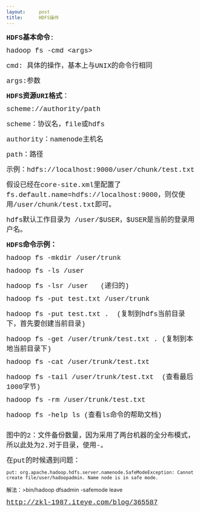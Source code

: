 ```yaml
---
layout:     post
title:      HDFS操作
---
```

<div id="article_content" class="article_content clearfix csdn-tracking-statistics" data-pid="blog" data-mod="popu_307" data-dsm="post">
								            <link rel="stylesheet" href="https://csdnimg.cn/release/phoenix/template/css/ck_htmledit_views-f76675cdea.css">
						<div class="htmledit_views" id="content_views">
                
<p><span style="font-family:'Courier New';font-size:18px;"><strong>HDFS基本命令</strong>:</span></p>
<p><span style="font-family:'Courier New';font-size:18px;">hadoop fs -cmd &lt;args&gt;</span></p>
<p><span style="font-family:'Courier New';font-size:18px;">cmd: 具体的操作，基本上与UNIX的命令行相同</span></p>
<p><span style="font-family:'Courier New';font-size:18px;">args:参数</span></p>
<p><span style="font-family:'Courier New';font-size:18px;"><strong>HDFS资源URI格式</strong>：</span></p>
<p><span style="font-family:'Courier New';font-size:18px;">scheme://authority/path</span></p>
<p><span style="font-family:'Courier New';font-size:18px;">scheme：协议名，file或hdfs</span></p>
<p><span style="font-family:'Courier New';font-size:18px;">authority：namenode主机名</span></p>
<p><span style="font-family:'Courier New';font-size:18px;">path：路径</span></p>
<p><span style="font-family:'Courier New';font-size:18px;">示例：hdfs://localhost:9000/user/chunk/test.txt</span></p>
<p><span style="font-family:'Courier New';font-size:18px;">假设已经在core-site.xml里配置了 fs.default.name=hdfs://localhost:9000，则仅使用/user/chunk/test.txt即可。</span></p>
<p><span style="font-family:'Courier New';font-size:18px;">hdfs默认工作目录为 /user/$USER，$USER是当前的登录用户名。</span></p>
<p><span style="font-family:'Courier New';font-size:18px;"><strong>HDFS命令示例：</strong></span></p>
<p><span style="font-family:'Courier New';font-size:18px;">hadoop fs -mkdir /user/trunk</span></p>
<p><span style="font-family:'Courier New';font-size:18px;">hadoop fs -ls /user</span></p>
<p><span style="font-family:'Courier New';font-size:18px;">hadoop fs -lsr /user   (递归的)</span></p>
<p><span style="font-family:'Courier New';font-size:18px;">hadoop fs -put test.txt /user/trunk</span></p>
<p><span style="font-family:'Courier New';font-size:18px;"><span style="font-family:'Courier New';font-size:18px;">hadoop fs -put test.txt .  <span style="font-family:'Courier New';font-size:18px;">(复制到hdfs</span></span></span><span style="font-family:'Courier New';font-size:18px;">当前目录下，首先要创建当前目录)</span></p>
<p><span style="font-family:'Courier New';font-size:18px;">hadoop fs -get /user/trunk/test.txt . (复制到本地当前目录下)</span></p>
<p><span style="font-family:'Courier New';font-size:18px;">hadoop fs -cat /user/trunk/test.txt</span></p>
<p><span style="font-family:'Courier New';font-size:18px;"><span style="font-family:'Courier New';font-size:18px;">hadoop fs -tail /user/trunk/test.txt  (查看最后1000字节)</span><br></span></p>
<p><span style="font-family:'Courier New';font-size:18px;"><span style="font-family:'Courier New';font-size:18px;"><span style="font-family:'Courier New';font-size:18px;">hadoop fs -rm /user/trunk/test.txt</span><br></span></span></p>
<p><span style="font-family:'Courier New';font-size:18px;"><span style="font-family:'Courier New';font-size:18px;"><span style="font-family:'Courier New';font-size:18px;">hadoop fs -help ls (查看ls命令的帮助文档)</span></span></span></p>
<p><span style="font-family:'Courier New';font-size:18px;"><span style="font-family:'Courier New';font-size:18px;"><span style="font-family:'Courier New';font-size:18px;"><img src="http://img.my.csdn.net/uploads/201212/09/1354985381_8444.png" alt=""><br></span></span></span></p>
<p><span style="font-family:'Courier New';font-size:18px;">图中的2：文件备份数量，因为采用了两台机器的全分布模式，所以此处为2.对于目录，使用-。</span></p>
<p><span style="font-family:'Courier New';font-size:18px;">在put的时候遇到问题：</span></p>
<p><span style="font-family:'Courier New';font-size:18px;"></span></p>
<pre><code class="language-plain">put: org.apache.hadoop.hdfs.server.namenode.SafeModeException: Cannot create file/user/hadoopadmin. Name node is in safe mode.</code></pre>解法：&gt;bin/hadoop dfsadmin -safemode leave
<p></p>
<p><span style="font-family:'Courier New';font-size:18px;"><a href="http://zkl-1987.iteye.com/blog/365587" rel="nofollow">http://zkl-1987.iteye.com/blog/365587</a><br><br></span></p>
            </div>
                </div>